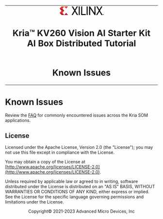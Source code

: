 <table class="sphinxhide">
 <tr>
   <td align="center"><img src="../../media/xilinx-logo.png" width="30%"/><h1>Kria&trade; KV260 Vision AI Starter Kit <br>AI Box Distributed Tutorial</h1>
   </td>
 </tr>
 <tr>
 <td align="center"><h1>Known Issues</h1>

 </td>
 </tr>
</table>

# Known Issues

Review the [FAQ](https://xilinx.github.io/kria-apps-docs/faq/build/html/docs/faq.html) for commonly encountered issues across the Kria SOM applications.

## License

Licensed under the Apache License, Version 2.0 (the "License"); you may not use this file except in compliance with the License.

You may obtain a copy of the License at
[http://www.apache.org/licenses/LICENSE-2.0](http://www.apache.org/licenses/LICENSE-2.0).

Unless required by applicable law or agreed to in writing, software distributed under the License is distributed on an "AS IS" BASIS, WITHOUT WARRANTIES OR CONDITIONS OF ANY KIND, either express or implied. See the License for the specific language governing permissions and limitations under the License.

<p align="center">Copyright&copy; 2021-2023 Advanced Micro Devices, Inc</p>
